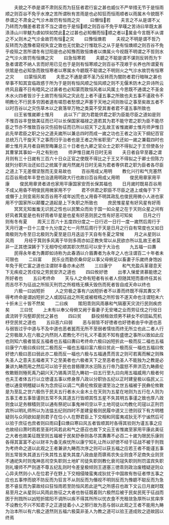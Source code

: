 <!-- { "loadSidebar": true } -->
　　夫貌之不恭是谓不肃则反而为狂狂者君行妄之甚也威仪不严举措无节于是恒雨顺之则百谷不免乎水潦之苦所谓秋有苦雨是也必知狂而恒雨顺者以雨属木今貌既不恭谓之不肃金之气沴木故罚有恒雨之灾
　　曰僭恒若
　　夫言之不从是谓不乂乃转而为僭差者君言不当之谓也于是恒顺之则百谷不免乎旱暵之苦诗曰旱既太甚涤涤山川旱魃为虐如惔如焚此之过甚也必知僭而恒顺之者以属金今言既不从谓之不乂则木之气沴金故罚有恒之灾
　　曰豫恒燠若
　　夫视之不明是谓不哲乃反转而为逸豫者窥视失宜之致也无忧勤之行惟耽乐之从于是有恒燠顺之则百谷不免乎疫殒之苦所谓冬有愆阳是也必知豫而致恒燠者以燠属火今视既不明谓之不哲则水之气沴火故罚有恒燠之灾
　　曰急恒寒若
　　夫聼之不聪是谓不谋则反转而为卞急者谓君不纳人言而好用已见也于是则有恒寒顺之则百谷不茂艰于长养也所谓夏有伏隂是也必知急而致恒寒者以寒属水今聼既不聪谓之不明则火之气沴水故罚有恒寒之灾
　　曰蒙恒风若
　　夫思之不通是谓不圣乃反转而为闇防者君行暗昩之甚也举事不知其宜临政惑于所为于是则有恒风顺之恒风顺之则不无偃禾防木之异诗所云终风且霾不日有曀风之过甚者也必知蒙而致恒风者以风属土今思既不通谓之不圣金木水火四者皆沴于土故罚有恒风之灾此在上者不谨五事之所致也夫五事不谨政令不明教化不行民多穷困者道有嗟怨者愁恨之声塞于天地之间则咎征之事至矣故五者不以时百谷以之灾伤草木以之衰落举万物之类莫不受其害者君不谨五事所致也
　　曰王省惟嵗卿士惟月
　　此以下广説为君能供君之职为臣能尽臣之道如是则不惟百谷丰登致美征而已可以长保国家福禄之道若其为君不能守君之职为臣不能尽臣之节亦不惟致百谷灾伤招咎征而已所以招天下之乱故王省惟嵗卿士惟月师尹惟日此先举君臣之职之分之道夫嵗所以兼总四时而成一嵗之功也王者之治天下纲纪百官总统万几干旋天下之事而归乎治者也是王者之所省职至广大还如一嵗之兼载四时也卿士惟月夫月者自朔至晦兼总三十日者也九卿之官众士之职不得拟之于王但使各分其曹掌其事如一月之有别也
　　师尹惟日嵗月日时无易
　　夫日者自早至暮之谓月则有三十日嵗有三百六十日众正官之使既不得比之于王又不得拟之于卿士但陈力就列分职共治还如日之统属于嵗月然嵗月日时无易为君者専供君之职为臣者各尽臣之道上下无差僣坚慤而无变易故也
　　百谷用成乂用明
　　教化兴行和气充塞然后百谷用成年丰登也治道用明政大行也故曰百谷用成乂用明
　　俊民用章家用平康
　　俊民用章贤者进也家用平康国家安而长保其福也
　　日月嵗时既易百谷用不成乂用昏不明俊民用微家用不宁
　　君不供君之职臣不尽臣之道上或侮于下下或僭于上则变易形矣百谷用不成年凶荒也乂用昏不明其政乱也俊民用微小人进也家用不宁国家所以颠覆之道起是上下失职之所致也
　　庶民惟星星有好风星有好雨
　　冥冥无知蚩蚩无识民之性也以民繁众而处于国一如众星之在于天则众星之间有好风者箕星是也有好雨者毕星是也星有好恶则民之性有好恶可知矣
　　日月之行则有冬有夏
　　周天三百六十五度四分度之一日行迟一日行一度一嵗然后周行于天月行速一日十三度十九分度之七一月然后周行于天是日月之行自有常度也又如日南极则为冬至日北极则为夏至是日月迭运于天自有冬夏之常候
　　月之从星则以风雨
　　月经于箕则多风离于毕则多雨亦如正教失常以从民欲亦所以乱故王者莫非一正其徳深餙于下无相夺伦顺其职次然后可以安于大治也
　　九五福一曰夀
　　民得永年者为夀即如诗称为此春酒以介眉夀者为永年之人也注谓百二十年者未可限也
　　二曰富
　　民乐业而勤农桑仰足以事父母俯足以畜妻子乐嵗终身饱凶年免于死亡富之道也注谓财丰备亦未必然
　　三曰康宁
　　和气充盈兵革寝息天下无疾疫之苦戍役之劳民安济之道也
　　四曰攸好徳
　　出孝入悌爱贤慕能徳之所好者也
　　五曰考终命
　　天与人之命有短者有长者人但随其短而善终任其长而吉尽不为征战之所殒灭刑罚之所桎梏无横夭毁伤而死者皆自成天命以终也
　　六极一曰凶短折
　　人之穷极之事有六凶短折者不以善而终既不得其夀又不得考终命是谓凶短折之人或因征战之所死或被桎梏之所殄皆不遂天命也注谓短未六十折未三十皆不然矣
　　二曰疾
　　隂阳乖则风雨暴和气隔塞天灾流行民则疾疠矣
　　三曰忧
　　上未有以奉父母俯又阙于畜妻子无安堵之业而劳征伐之行役日虞流转于沟壑即民忧之甚也
　　四曰贫
　　繇役频租敛烦男不耕女不织田畆荒机杼空民贫之道也
　　五曰恶六曰弱
　　恶与弱皆不好徳者也好徳者由乎中道也恶与弱皆过乎中道与不及中道也恶者嚚而无所不至弱者懦怯而终无所立也此二者人行之穷极故入在六极之内然则人君教化不行礼义不着民不知有盛徳之事所以致如此应也则知六极者皆反五福者也五福曰夀曰考终命六极曰凶短折此一极而反二福也五福曰康宁六极曰疾曰忧二极而反一福也五福曰富六极曰贫此一极而反一福也五福曰攸好徳六极曰恶曰弱此亦二极而反一福也六极与五福通贯而言之则可若离而解之则殊失圣人之意夫五福者天下之至美者也六极者天下之至恶者也圣人不能独为之教是必兼讲九畴而用之然后可以验于民也昔鲧陻洪水汨陈五行帝乃震怒不畀洪范九畴彞伦攸斁鲧则殛死禹乃嗣兴天乃锡禹洪范九畴初一曰五行至九曰向用五福威用六极者何也夫王者体五行以立徳谨五事以修身厚八政以分职协五纪以正时建皇极以临民乂三徳以通变明稽疑以有为念庶征以调二气彞伦攸叙是谓至治之世五福被于民彝伦攸斁是为至乱之世六极伤于民夫五行者水火金木土在天则为五星在地则为五行在人则为五事王者五事皆谨则五常不失其道五行皆顺其性五星不失其明五事谨之致也厚八政则食以足务稼穑则货以通有祭祀以事鬼神司空以平土地司徒以均教化司冦以正刑罚宾所以明礼师所以为法恊五纪则四时不差建皇极则民履中道又三徳则驭下有方明稽疑则与众同欲如是则君子在位小人在野君臣上下交相和同蛮夷戎狄无不宁谧然后可以验于庶征也庶者则曰雨曰曰燠曰寒曰风五者皆顺其时各得其验则为谨五事之应也故经曰萧时雨若至圣时风若此和气之感召也故下文云王省惟嵗至家用平康此美征之大者也故美征既至则五福被于民矣舒泰则各尽其夀夀不必百二十嵗为限民乐康则各得其富富不必以财丰为备无疾忧所以康宁知礼让所以好徳不经于征战不被于刑戮为考终命之道以此观之王者兼讲九畴而次序之则可以获五福之应若王者不能谨五事则五常皆失其道五行失其性五星失其度八政由是而隳焉农失业则食不足商失业则货不通祀失时则鬼神恶司空失职则土地旷司徒失职则教化衰司冦失职则刑罚滥宾失职则礼壊师不严则道不尊五纪乱则时令差皇极倾则王道塞三徳乖则政治废稽疑逆则众心异夫然则小人在位君子在野上下交相侵陵蛮夷戎狄扰于中国故有咎征者悖五事之应也五事悖而貌不防反而为狂言不从则反而为僭视不明则反而为豫聼不聪反而为急思不睿反而为蒙故经曰狂恒雨若至防恒风若此逆气之所感召也故下文云日月嵗时既易至月之从星则以风雨此咎征之大者也咎征既着则六极然后被于民矣民死于征战而困于刑戮所以凶短折隂阳不调所以疾不得其所所以忧衣食不充租敛急厚所以贫庠序不设教化不兴不知君子之正道徒着小人之邪行故为恶与弱以此观之王者不能用九畴为治本所以有六极之道然则五福六极莫非圣人为教之道可以验王道成败之迹故因以终焉






